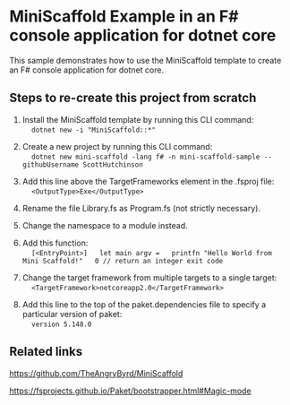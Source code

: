 # MiniScaffold Example in an F# console application for dotnet core

This sample demonstrates how to use the MiniScaffold template to create an F# console application for dotnet core.

## Steps to re-create this project from scratch

1. Install the MiniScaffold template by running this CLI command:  
    &nbsp;&nbsp;&nbsp;&nbsp;```dotnet new -i "MiniScaffold::*"```  

2. Create a new project by running this CLI command:  
    &nbsp;&nbsp;&nbsp;&nbsp;```dotnet new mini-scaffold -lang f# -n mini-scaffold-sample --githubUsername ScottHutchinson```  

3. Add this line above the TargetFrameworks element in the .fsproj file:  
    &nbsp;&nbsp;&nbsp;&nbsp;```<OutputType>Exe</OutputType>```  

4. Rename the file Library.fs as Program.fs (not strictly necessary).

5. Change the namespace to a module instead.

6. Add this function:  
    &nbsp;&nbsp;&nbsp;&nbsp;```[<EntryPoint>]  
    let main argv =  
        printfn "Hello World from Mini Scaffold!"  
        0 // return an integer exit code```  
7. Change the target framework from multiple targets to a single target:  
    &nbsp;&nbsp;&nbsp;&nbsp;```<TargetFramework>netcoreapp2.0</TargetFramework>```  

8. Add this line to the top of the paket.dependencies file to specify a particular version of paket:  
    &nbsp;&nbsp;&nbsp;&nbsp;```version 5.148.0```  

## Related links  

https://github.com/TheAngryByrd/MiniScaffold

https://fsprojects.github.io/Paket/bootstrapper.html#Magic-mode

